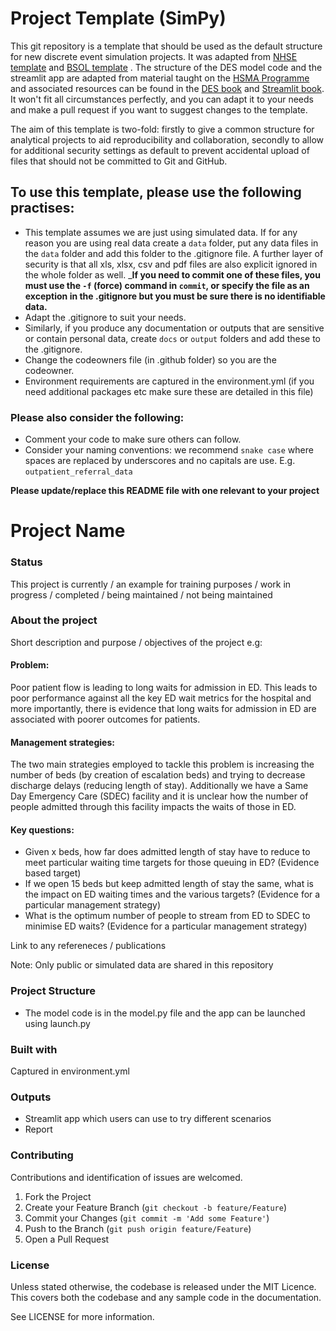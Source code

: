 # Project Template (SimPy)

This git repository is a template that should be used as the default structure for new discrete event simulation projects. It was adapted from [NHSE template](https://github.com/nhsengland/nhse-repository-template/tree/main) and [BSOL template](https://github.com/Birmingham-and-Solihull-ICS/BSOLproject) . The structure of the DES model code and the streamlit app are adapted from material taught on the [HSMA Programme](https://hsma.co.uk/) and associated resources can be found in the [DES book](https://des.hsma.co.uk/) and [Streamlit book](https://webapps.hsma.co.uk/). It won't fit all circumstances perfectly, and you can adapt it to your needs and make a pull request if you want to suggest changes to the template.

The aim of this template is two-fold: firstly to give a common structure for analytical projects to aid
reproducibility and collaboration, secondly to allow for additional security settings as default to prevent accidental upload of files that should not be committed to Git and GitHub.

## To use this template, please use the following practises:

* This template assumes we are just using simulated data. If for any reason you are using real data create a `data` folder, put any data files in the `data` folder and add this folder to the .gitignore file.  A further layer of security is that all xls, xlsx, csv and pdf files are also explicit ignored in the whole folder as well.  ___If you need to commit one of these files, you must use the `-f` (force) command in `commit`, or specify the file as an exception in the .gitignore but you must be sure there is no identifiable data.__
* Adapt the .gitignore to suit your needs.
* Similarly, if you produce any documentation or outputs that are sensitive or contain personal data, create `docs` or `output` folders and add these to the .gitignore.
* Change the codeowners file (in .github folder) so you are the codeowner.
* Environment requirements are captured in the environment.yml (if you need additional packages etc make sure these are detailed in this file)

### Please also consider the following:
* Comment your code to make sure others can follow.
* Consider your naming conventions: we recommend `snake case` where spaces are replaced by underscores and no capitals are use. E.g. `outpatient_referral_data`

__Please update/replace this README file with one relevant to your project__

# Project Name

### Status
This project is currently / an example for training purposes / work in progress / completed / being maintained / not being maintained

### About the project
Short description and purpose / objectives of the project e.g:

#### Problem: 
Poor patient flow is leading to long waits for admission in ED. This leads to poor performance against all the key ED wait metrics for the hospital and more importantly, there is evidence that long waits for admission in ED are associated with poorer outcomes for patients.
#### Management strategies: 
The two main strategies employed to tackle this problem is increasing the number of beds (by creation of escalation beds) and trying to decrease discharge delays (reducing length of stay). Additionally we have a Same Day Emergency Care (SDEC) facility and it is unclear how the number of people admitted through this facility impacts the waits of those in ED.
#### Key questions:
* Given x beds, how far does admitted length of stay have to reduce to meet particular waiting time targets for those queuing in ED? (Evidence based target)
* If we open 15 beds but keep admitted length of stay the same, what is the impact on ED waiting times and the various targets? (Evidence for a particular management strategy)
* What is the optimum number of people to stream from ED to SDEC to minimise ED waits? (Evidence for a particular management strategy)

Link to any refereneces / publications

Note: Only public or simulated data are shared in this repository

### Project Structure

* The model code is in the model.py file and the app can be launched using launch.py

### Built with
Captured in environment.yml

### Outputs
* Streamlit app which users can use to try different scenarios
* Report

### Contributing
Contributions and identification of issues are welcomed.

1. Fork the Project
2. Create your Feature Branch (`git checkout -b feature/Feature`)
3. Commit your Changes (`git commit -m 'Add some Feature'`)
4. Push to the Branch (`git push origin feature/Feature`)
5. Open a Pull Request

### License
Unless stated otherwise, the codebase is released under the MIT Licence. This covers both the codebase and any sample code in the documentation.

See LICENSE for more information.
